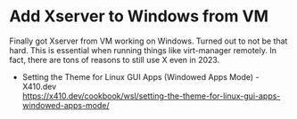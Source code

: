 # Add Xserver to Windows from VM

Finally got Xserver from VM working on Windows. Turned out to not be
that hard. This is essential when running things like virt-manager
remotely. In fact, there are tons of reasons to still use X even
in 2023.

* Setting the Theme for Linux GUI Apps (Windowed Apps Mode) - X410.dev  
  https://x410.dev/cookbook/wsl/setting-the-theme-for-linux-gui-apps-windowed-apps-mode/

